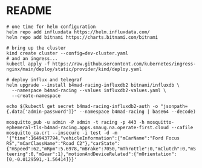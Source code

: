 # README

```shell
# one time for helm configuration
helm repo add influxdata https://helm.influxdata.com/
helm repo add bitnami https://charts.bitnami.com/bitnami

# bring up the cluster
kind create cluster --config=dev-cluster.yaml
# and an ingress...
kubectl apply -f https://raw.githubusercontent.com/kubernetes/ingress-nginx/main/deploy/static/provider/kind/deploy.yaml

# deploy influx and telegraf
helm upgrade --install b4mad-racing-influxdb2 bitnami/influxdb \
  --namespace b4mad-racing --values influxdb2-values.yaml \
  --create-namespace

echo $(kubectl get secret b4mad-racing-influxdb2-auth -o "jsonpath={.data['admin-password']}" --namespace b4mad-racing | base64 --decode)

```

`mosquitto_pub -u admin -P admin -t racing -p 443 -h mosquitto-ephemeral-tls-b4mad-racing.apps.smaug.na.operate-first.cloud --cafile mosquitto_ca.crt --insecure -i test -d -m '{"time":1649437794,"vehicleInformation":{"mCarName":"Ford Focus RS","mCarClassName":"Road C2"},"carState":{"mSpeed":62,"mRpm":5.6978,"mBrake":7050,"mThrottle":0,"mClutch":0,"mSteering":0,"mGear":1},"motionAndDeviceRelated":{"mOrientation":[0,-0.0129591,-1.56414]}}'`
